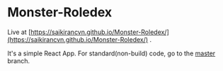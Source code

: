 # Monster-Roledex

Live at [https://saikirancvn.github.io/Monster-Roledex/](https://saikirancvn.github.io/Monster-Roledex/) .

It's a simple React App. For standard(non-build) code, go to the [master](https://github.com/SaiKiranCVN/Monster-Roledex/tree/master) branch.
